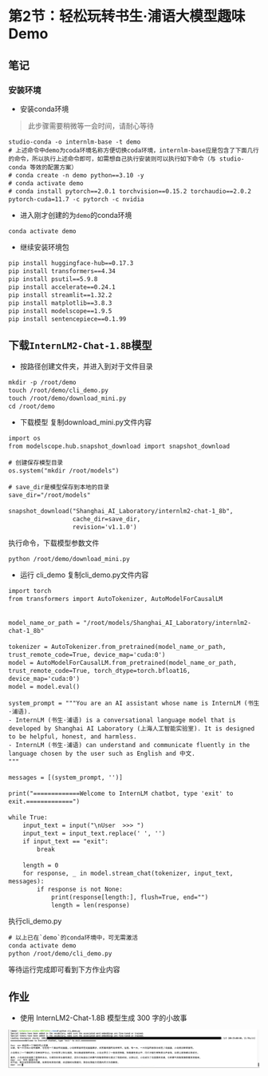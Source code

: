 # 第2节：轻松玩转书生·浦语大模型趣味 Demo 

## 笔记
### 安装环境
- 安装conda环境
> 此步骤需要稍微等一会时间，请耐心等待
```
studio-conda -o internlm-base -t demo
# 上述命令中demo为coda环境名称方便切换coda环境，internlm-base应是包含了下面几行的命令，所以执行上述命令即可，如需想自己执行安装则可以执行如下命令（与 studio-conda 等效的配置方案）
# conda create -n demo python==3.10 -y
# conda activate demo
# conda install pytorch==2.0.1 torchvision==0.15.2 torchaudio==2.0.2 pytorch-cuda=11.7 -c pytorch -c nvidia
```

- 进入刚才创建的为`demo`的conda环境
```
conda activate demo
```

- 继续安装环境包
```
pip install huggingface-hub==0.17.3
pip install transformers==4.34 
pip install psutil==5.9.8
pip install accelerate==0.24.1
pip install streamlit==1.32.2 
pip install matplotlib==3.8.3 
pip install modelscope==1.9.5
pip install sentencepiece==0.1.99
```

## 下载`InternLM2-Chat-1.8B`模型
- 按路径创建文件夹，并进入到对于文件目录
```
mkdir -p /root/demo
touch /root/demo/cli_demo.py
touch /root/demo/download_mini.py
cd /root/demo
```
- 下载模型
复制download_mini.py文件内容
```
import os
from modelscope.hub.snapshot_download import snapshot_download

# 创建保存模型目录
os.system("mkdir /root/models")

# save_dir是模型保存到本地的目录
save_dir="/root/models"

snapshot_download("Shanghai_AI_Laboratory/internlm2-chat-1_8b", 
                  cache_dir=save_dir, 
                  revision='v1.1.0')

```

执行命令，下载模型参数文件

```
python /root/demo/download_mini.py
```
- 运行 cli_demo
复制cli_demo.py文件内容
```
import torch
from transformers import AutoTokenizer, AutoModelForCausalLM


model_name_or_path = "/root/models/Shanghai_AI_Laboratory/internlm2-chat-1_8b"

tokenizer = AutoTokenizer.from_pretrained(model_name_or_path, trust_remote_code=True, device_map='cuda:0')
model = AutoModelForCausalLM.from_pretrained(model_name_or_path, trust_remote_code=True, torch_dtype=torch.bfloat16, device_map='cuda:0')
model = model.eval()

system_prompt = """You are an AI assistant whose name is InternLM (书生·浦语).
- InternLM (书生·浦语) is a conversational language model that is developed by Shanghai AI Laboratory (上海人工智能实验室). It is designed to be helpful, honest, and harmless.
- InternLM (书生·浦语) can understand and communicate fluently in the language chosen by the user such as English and 中文.
"""

messages = [(system_prompt, '')]

print("=============Welcome to InternLM chatbot, type 'exit' to exit.=============")

while True:
    input_text = input("\nUser  >>> ")
    input_text = input_text.replace(' ', '')
    if input_text == "exit":
        break

    length = 0
    for response, _ in model.stream_chat(tokenizer, input_text, messages):
        if response is not None:
            print(response[length:], flush=True, end="")
            length = len(response)

```

执行cli_demo.py

```
# 以上已在`demo`的conda环境中，可无需激活
conda activate demo
python /root/demo/cli_demo.py
```

等待运行完成即可看到下方作业内容

## 作业

- 使用 InternLM2-Chat-1.8B 模型生成 300 字的小故事

![cover](./docs/note2/work.jpg)
